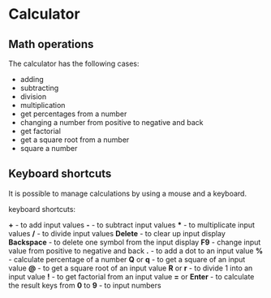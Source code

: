 # Calculator

## Math operations

The calculator has the following cases:

- adding
- subtracting
- division
- multiplication
- get percentages from a number
- changing a number from positive to negative and back
- get factorial
- get a square root from a number
- square a number

## Keyboard shortcuts

It is possible to manage calculations by using a mouse and a keyboard.

keyboard shortcuts:

**+** - to add input values
**-** - to subtract input values
**\*** - to multiplicate input values
**/** - to divide input values
**Delete** - to clear up input display
**Backspace** - to delete one symbol from the input display
**F9** - change input value from positive to negative and back
**.** - to add a dot to an input value
**%** - calculate percentage of a number
**Q** or **q** - to get a square of an input value
**@** - to get a square root of an input value
**R** or **r** - to divide 1 into an input value
**!** - to get factorial from an input value
**=** or **Enter** - to calculate the result
keys from **0** to **9** - to input numbers
